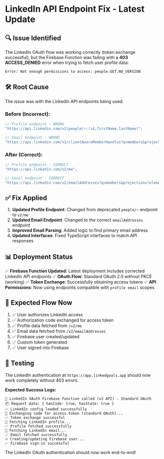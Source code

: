 # LinkedIn API Endpoint Fix - Latest Update

## 🔍 **Issue Identified**

The LinkedIn OAuth flow was working correctly (token exchange successful), but the Firebase Function was failing with a **403 ACCESS_DENIED** error when trying to fetch user profile data:

```
Error: Not enough permissions to access: people.GET.NO_VERSION
```

## 🛠️ **Root Cause**

The issue was with the LinkedIn API endpoints being used:

### **Before (Incorrect):**

```typescript
// Profile endpoint - WRONG
"https://api.linkedin.com/v2/people/~:(id,firstName,lastName)";

// Email endpoint - WRONG
"https://api.linkedin.com/v2/clientAwareMemberHandles?q=members&projection=(elements*(primary,type,handle~))";
```

### **After (Correct):**

```typescript
// Profile endpoint - CORRECT
"https://api.linkedin.com/v2/me";

// Email endpoint - CORRECT
"https://api.linkedin.com/v2/emailAddresses?q=members&projection=(elements*(handle~))";
```

## ✅ **Fix Applied**

1. **Updated Profile Endpoint**: Changed from deprecated `people/~` endpoint to `v2/me`
2. **Updated Email Endpoint**: Changed to the correct `emailAddresses` endpoint
3. **Improved Email Parsing**: Added logic to find primary email address
4. **Updated Interfaces**: Fixed TypeScript interfaces to match API responses

## 📊 **Deployment Status**

✅ **Firebase Function Updated**: Latest deployment includes corrected LinkedIn API endpoints
✅ **OAuth Flow**: Standard OAuth 2.0 without PKCE (working)
✅ **Token Exchange**: Successfully obtaining access tokens
✅ **API Permissions**: Now using endpoints compatible with `profile email` scopes

## 🔄 **Expected Flow Now**

1. ✅ User authorizes LinkedIn access
2. ✅ Authorization code exchanged for access token
3. ✅ Profile data fetched from `/v2/me`
4. ✅ Email data fetched from `/v2/emailAddresses`
5. ✅ Firebase user created/updated
6. ✅ Custom token generated
7. ✅ User signed into Firebase

## 🧪 **Testing**

The LinkedIn authentication at `https://app.linkedgoals.app` should now work completely without 403 errors.

**Expected Success Logs:**

```
🚀 LinkedIn OAuth Firebase Function called (v2 API) - Standard OAuth
📦 Request data: { hasCode: true, hasState: true }
✅ LinkedIn config loaded successfully
🔄 Exchanging code for access token (standard OAuth)...
✅ Token exchange successful
👤 Fetching LinkedIn profile...
✅ Profile fetched successfully
📧 Fetching LinkedIn email...
✅ Email fetched successfully
🔥 Creating/updating Firebase user...
✅ Firebase sign-in successful
```

The LinkedIn OAuth authentication should now work end-to-end!
